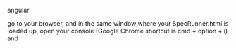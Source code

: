 angular


go to your browser, and in the same window where your SpecRunner.html is loaded up, open your console (Google Chrome shortcut is cmd + option + i) and




